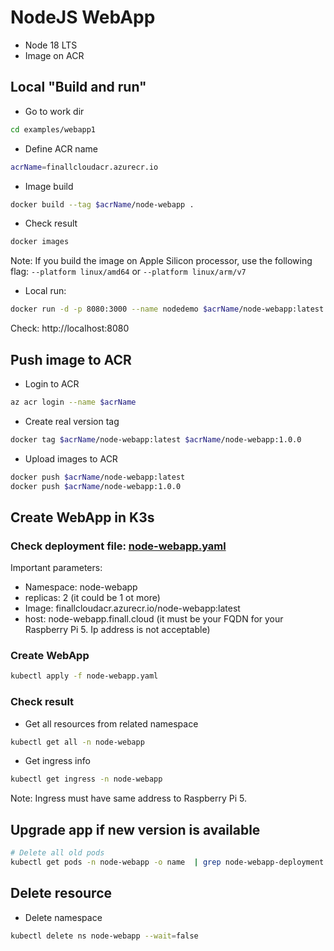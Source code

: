 # NodeJS WebApp

- Node 18 LTS
- Image on ACR

## Local "Build and run"

- Go to work dir

```bash
cd examples/webapp1
```

- Define ACR name

```bash
acrName=finallcloudacr.azurecr.io
```

- Image build

```bash
docker build --tag $acrName/node-webapp .
```

- Check result

```bash
docker images
```

Note: If you build the image on Apple Silicon processor, use the following flag: `--platform linux/amd64` or `--platform linux/arm/v7`

- Local run:

```bash
docker run -d -p 8080:3000 --name nodedemo $acrName/node-webapp:latest
```

Check: http://localhost:8080

## Push image to ACR

- Login to ACR

```bash
az acr login --name $acrName
```

- Create real version tag

```bash
docker tag $acrName/node-webapp:latest $acrName/node-webapp:1.0.0
```

- Upload images to ACR

```bash
docker push $acrName/node-webapp:latest
docker push $acrName/node-webapp:1.0.0
```

## Create WebApp in K3s

### Check deployment file: [node-webapp.yaml](https://raw.githubusercontent.com/cloudsteak/k3s-raspberry-pi5/main/examples/webapp1/node-webapp.yaml)

Important parameters:

- Namespace: node-webapp
- replicas: 2 (it could be 1 ot more)
- Image: finallcloudacr.azurecr.io/node-webapp:latest
- host: node-webapp.finall.cloud (it must be your FQDN for your Raspberry Pi 5. Ip address is not acceptable)

### Create WebApp

```bash
kubectl apply -f node-webapp.yaml
```

### Check result

- Get all resources from related namespace

```bash
kubectl get all -n node-webapp
```

- Get ingress info

```bash
kubectl get ingress -n node-webapp
```

Note: Ingress must have same address to Raspberry Pi 5. 


## Upgrade app if new version is available

```bash
# Delete all old pods
kubectl get pods -n node-webapp -o name  | grep node-webapp-deployment | xargs kubectl delete -n node-webapp --wait=false
```

## Delete resource

- Delete namespace

```bash
kubectl delete ns node-webapp --wait=false 
```